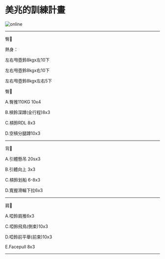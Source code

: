 <html>
  <head>
    <meta charset="UTF-8">
   
  </head>
  <body>
    <h1>美兆的訓練計畫</h1>
    <img src="https://custom-images.strikinglycdn.com/res/hrscywv4p/image/upload/c_limit,fl_lossy,h_600,w_800,f_auto,q_auto/6854615/492705_919805.jpeg" alt="online">
    <hr>
    <p>臀🍑</p>
    <p>熱身：</p>
    <p>左右甩壺鈴8kgx左10下</p>
    <p>左右甩壺鈴8kgx右10下</p>
    <p>左右甩壺鈴8kgx左右5下</p>
    <p>臀🍑</p>
    <p>A.臀推110KG 10x4 </p>
    <p>B.槓鈴深蹲(全行程)8x3</p>
    <p>C.槓鈴RDL 8x3</p>
    <p>D.空槓分腿蹲10x3</p>
    <hr>
</body>
</html>
  <p>背🐚</p>
<p>A.引體懸吊 20sx3<p>
<p>B.引體向上 3x3<p>
<p>C.槓鈴划船 6-8x3<p>
<p>D.寬握滑輪下拉6x3<p>
    <hr>
   <p>肩🎃</p>
<p>A.啞鈴肩推6x3</p>
<p>C.啞鈴飛鳥(側束)10x3</p>
<p>D.啞鈴前平舉(前束)10x3</p>
<p>E.Facepull 8x3</p>
   <hr>

